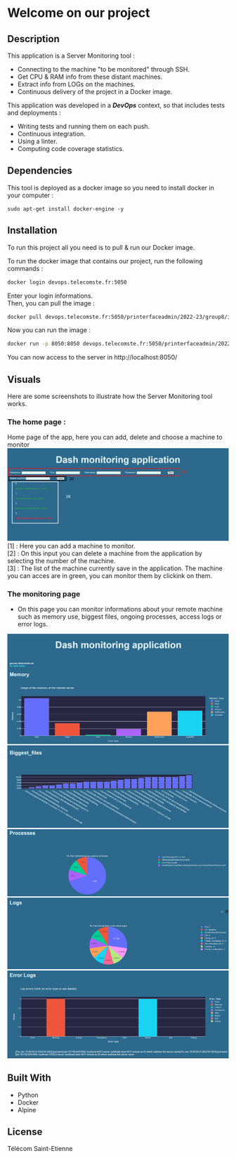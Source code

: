 # Welcome on our project
## Description
This application is a Server Monitoring tool :
* Connecting to the machine "to be monitored" through SSH.
* Get CPU & RAM info from these distant machines.
* Extract info from LOGs on the machines.
* Continuous delivery of the project in a Docker image.

This application was developed in a ***DevOps*** context, so that includes tests and deployments : 
* Writing tests and running them on each push.
* Continuous integration.
* Using a linter.
* Computing code coverage statistics.

## Dependencies
This tool is deployed as a docker image so you need to install docker in your computer : 
```
sudo apt-get install docker-engine -y
```

## Installation
To run this project all you need is to pull & run our Docker image.

To run the docker image that contains our project, run the following commands :

```bash
docker login devops.telecomste.fr:5050
```
Enter your login informations. <br>
Then, you can pull the image :

```bash
docker pull devops.telecomste.fr:5050/printerfaceadmin/2022-23/group8/image:latest
```
Now you can run the image :
```bash
docker run -p 8050:8050 devops.telecomste.fr:5050/printerfaceadmin/2022-23/group8/image:latest
```
You can now access to the server in <href>http://localhost:8050/</href>

## Visuals
Here are some screenshots to illustrate how the Server Monitoring tool works.
### The home page : 
Home page of the app, here you can add, delete and choose a machine to monitor
![Alt text](/images/Home.png)
[1] : Here you can add a machine to monitor. <br>
[2] : On this input you can delete a machine from the application by selecting the number of the machine. <br>
[3] : The list of the machine currently save in the application. The machine you can acces are in green, you can monitor them by clickink on them.  

### The monitoring page
 - On this page you can monitor informations about your remote machine such as memory use, biggest files, ongoing processes, access logs or error logs.

![Alt text](/images/Memory.png)
![Alt text](/images/Biggest_files.png)
![Alt text](/images/Processes.png)
![Alt text](/images/access_logs.png)
![Alt text](/images/Error_logs.png)


## Built With
* Python
* Docker
* Alpine

## License
Télécom Saint-Etienne

